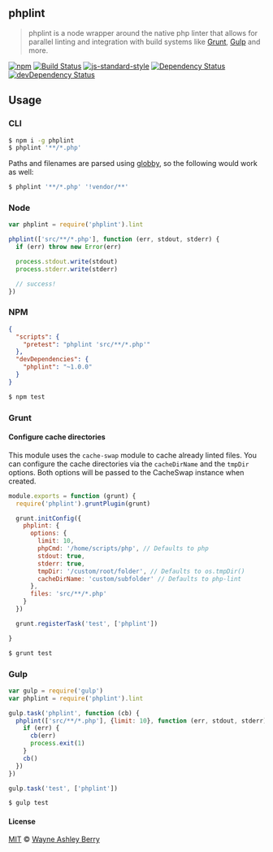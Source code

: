 ## phplint

> phplint is a node wrapper around the native php linter that allows for
> parallel linting and integration with build systems like
> [Grunt](http://gruntjs.com/), [Gulp](http://gulpjs.com/) and more.

[![npm](http://img.shields.io/npm/v/phplint.svg?style=flat)](https://www.npmjs.com/package/phplint)
[![Build Status](https://travis-ci.org/wayneashleyberry/phplint.svg?branch=master)](https://travis-ci.org/wayneashleyberry/phplint)
[![js-standard-style](https://img.shields.io/badge/code%20style-standard-brightgreen.svg?style=flat)](https://github.com/feross/standard)
[![Dependency Status](https://david-dm.org/wayneashleyberry/phplint/status.svg?style=flat)](https://david-dm.org/wayneashleyberry/phplint#info=dependencies)
[![devDependency Status](https://david-dm.org/wayneashleyberry/phplint/dev-status.svg?style=flat)](https://david-dm.org/wayneashleyberry/phplint#info=devDependencies)

## Usage

### CLI

```sh
$ npm i -g phplint
$ phplint '**/*.php'
```

Paths and filenames are parsed using
[globby](https://github.com/sindresorhus/globby), so the following would work
as well:

```sh
$ phplint '**/*.php' '!vendor/**'
```

### Node

```js
var phplint = require('phplint').lint

phplint(['src/**/*.php'], function (err, stdout, stderr) {
  if (err) throw new Error(err)

  process.stdout.write(stdout)
  process.stderr.write(stderr)

  // success!
})
```

### NPM

```json
{
  "scripts": {
    "pretest": "phplint 'src/**/*.php'"
  },
  "devDependencies": {
    "phplint": "~1.0.0"
  }
}
```

```sh
$ npm test
```

### Grunt

#### Configure cache directories

This module uses the `cache-swap` module to cache already linted files.
You can configure the cache directories via the `cacheDirName` and the `tmpDir` options.
Both options will be passed to the CacheSwap instance when created.

```js
module.exports = function (grunt) {
  require('phplint').gruntPlugin(grunt)

  grunt.initConfig({
    phplint: {
      options: {
        limit: 10,
        phpCmd: '/home/scripts/php', // Defaults to php
        stdout: true,
        stderr: true,
        tmpDir: '/custom/root/folder', // Defaults to os.tmpDir()
        cacheDirName: 'custom/subfolder' // Defaults to php-lint
      },
      files: 'src/**/*.php'
    }
  })

  grunt.registerTask('test', ['phplint'])

}
```

```sh
$ grunt test
```

### Gulp

```js
var gulp = require('gulp')
var phplint = require('phplint').lint

gulp.task('phplint', function (cb) {
  phplint(['src/**/*.php'], {limit: 10}, function (err, stdout, stderr) {
    if (err) {
      cb(err)
      process.exit(1)
    }
    cb()
  })
})

gulp.task('test', ['phplint'])
```

```sh
$ gulp test
```

#### License

[MIT](http://opensource.org/licenses/MIT) © [Wayne Ashley Berry](https://twitter.com/waynethebrain)
